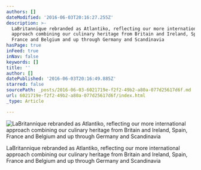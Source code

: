```yaml
---
authors: []
dateModified: '2016-06-03T20:16:27.255Z'
description: >-
  LaBritannique rebranded as Atlantiko, reflecting our more international
  approach combining our culinary heritage from Britain and Ireland, Spain,
  France and Belgium and up through Germany and Scandinavia
hasPage: true
inFeed: true
inNav: false
keywords: []
title: ''
author: []
datePublished: '2016-06-03T20:16:49.885Z'
starred: false
sourcePath: _posts/2016-06-03-6021719e-f2f2-49b2-a80a-077d25617d6f.md
url: 6021719e-f2f2-49b2-a80a-077d25617d6f/index.html
_type: Article

---
```

![LaBritannique rebranded as Atlantiko, reflecting our more international approach combining our culinary heritage from Britain and Ireland, Spain, France and Belgium and up through Germany and Scandinavia](https://the-grid-user-content.s3-us-west-2.amazonaws.com/cf0c2390-6a8c-4f3e-b1c3-15e2697e58b7.jpg)

LaBritannique rebranded as Atlantiko, reflecting our more international approach combining our culinary heritage from Britain and Ireland, Spain, France and Belgium and up through Germany and Scandinavia